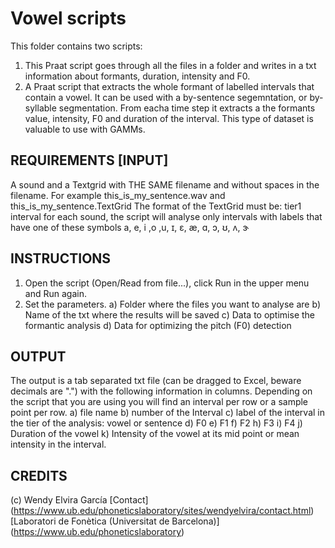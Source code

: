  # Vowel scripts
 This folder contains two scripts:
 1) This Praat script goes through all the files in a folder and writes in a txt information about formants, duration, intensity and F0.
 2) A Praat script that extracts the whole formant of labelled intervals that contain a vowel. It can be used with a by-sentence segemntation, or by-syllable segmentation. From eacha time step it extracts a the formants value, intensity, F0 and duration of the interval. This type of dataset is valuable to use with GAMMs. 

## REQUIREMENTS [INPUT]
A sound and a Textgrid with THE SAME filename and without spaces in the filename. For example this_is_my_sentence.wav and this_is_my_sentence.TextGrid
The format of the TextGrid must be: tier1 interval for each sound, the script will analyse only intervals with labels that have one of these symbols
a, e, i ,o ,u, ɪ, ɛ, æ, ɑ, ɔ, ʊ, ʌ, ɝ


## INSTRUCTIONS 
1. Open the script (Open/Read from file...), click Run in the upper menu and Run again. 
2. Set the parameters.
a) Folder where the files you want to analyse are
b) Name of the txt where the results will be saved
c) Data to optimise the formantic analysis
d) Data for optimizing the pitch (F0) detection

## OUTPUT
The output is a tab separated txt file (can be dragged to Excel, beware decimals are ".") with the following information in columns. Depending on the script that you are using you will find an interval per row or a sample point per row.
a) file name
b) number of the Interval
c) label of the interval in the tier of the analysis: vowel or sentence
d) F0
e) F1
f) F2
h) F3
i) F4
j) Duration of the vowel
k) Intensity of the vowel at its mid point or mean intensity in the interval.

## CREDITS
 (c) Wendy Elvira García [Contact] (https://www.ub.edu/phoneticslaboratory/sites/wendyelvira/contact.html)
 [Laboratori de Fonètica (Universitat de Barcelona)] (https://www.ub.edu/phoneticslaboratory)
